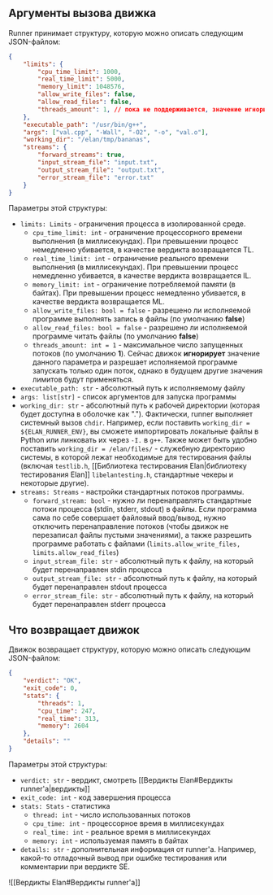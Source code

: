 ## Аргументы вызова движка
Runner принимает структуру, которую можно описать следующим JSON-файлом: 
```json
{
	"limits": {
		"cpu_time_limit": 1000,
		"real_time_limit": 5000,
		"memory_limit": 1048576,
		"allow_write_files": false,
		"allow_read_files": false,
		"threads_amount": 1, // пока не поддерживается, значение игнорируется runner'ом
	},
	"executable_path": "/usr/bin/g++",
	"args": ["val.cpp", "-Wall", "-O2", "-o", "val.o"],
	"working_dir": "/elan/tmp/bananas",
	"streams": {
		"forward_streams": true,
		"input_stream_file": "input.txt",
		"output_stream_file": "output.txt",
		"error_stream_file": "error.txt"
	}
}
```
Параметры этой структуры:
- `limits: Limits` - ограничения процесса в изолированной среде.
	- `cpu_time_limit: int` - ограничение процессорного времени выполнения (в миллисекундах). При превышении процесс немедленно убивается, в качестве вердикта возвращается TL.
	- `real_time_limit: int` - ограничение реального времени выполнения (в миллисекундах). При превышении процесс немедленно убивается, в качестве вердикта возвращается IL.
	- `memory_limit: int` - ограничение потребляемой памяти (в байтах). При превышении процесс немедленно убивается, в качестве вердикта возвращается ML.
	- `allow_write_files: bool = false` - разрешено ли исполняемой программе выполнять запись в файлы (по умолчанию **false**)
	- `allow_read_files: bool = false` - разрешено ли исполняемой программе читать файлы (по умолчанию **false**)
	- `threads_amount: int = 1` - максимальное число запущенных потоков (по умолчанию **1**). Сейчас движок **игнорирует** значение данного параметра и разрешает исполняемой программе запускать только один поток, однако в будущем другие значения лимитов будут применяться.
- `executable_path: str` - абсолютный путь к исполняемому файлу
- `args: list[str]` - список аргументов для запуска программы
- `working_dir: str` - абсолютный путь к рабочей директории (которая будет доступна в оболочке как "."). Фактически, runner выполняет системный вызов `chdir`. Например, если поставить `working_dir = ${ELAN_RUNNER_ENV}`, вы сможете импортировать локальные файлы в Python или линковать их через `-I.` в `g++`. Также может быть удобно поставить `working_dir = /elan/files/` - служебную директорию системы, в которой лежат необходимые для тестирования файлы (включая `testlib.h`, [[Библиотека тестирования Elan|библиотеку тестирования Elan]] `libelantesting.h`, стандартные чекеры и некоторые другие).
- `streams: Streams` - настройки стандартных потоков программы.
	- `forward_stream: bool` - нужно ли перенаправлять стандартные потоки процесса (stdin, stderr, stdout) в файлы. Если программа сама по себе совершает файловый ввод/вывод, нужно отключить перенаправление потоков (чтобы движок не перезаписал файлы пустыми значениями), а также разрешить программе работать с файлами (`limits.allow_write_files, limits.allow_read_files`)
	- `input_stream_file: str` - абсолютный путь к файлу, на который будет перенаправлен stdin процесса
	- `output_stream_file: str` - абсолютный путь к файлу, на который будет перенаправлен stdout процесса
	- `error_stream_file: str` - абсолютный путь к файлу, на который будет перенаправлен stderr процесса

## Что возвращает движок
Движок возвращает структуру, которую можно описать следующим JSON-файлом:
```json
{
	"verdict": "OK",
	"exit_code": 0,
	"stats": {
		"threads": 1,
		"cpu_time": 247,
		"real_time": 313,
		"memory": 2604
	},
	"details": ""
}
```
Параметры этой структуры:
- `verdict: str` - вердикт, смотреть [[Вердикты Elan#Вердикты runner'а|вердикты]]
- `exit_code: int` - код завершения процесса
- `stats: Stats` - статистика
	- `thread: int` - число использованных потоков
	- `cpu_time: int` - процессорное время в миллисекундах
	- `real_time: int` - реальное время в миллисекундах
	- `memory: int` - используемая память в байтах
- `details: str` - дополнительная информация от runner'а. Например, какой-то отладочный вывод при ошибке тестирования или комментарии при вердикте SE.

![[Вердикты Elan#Вердикты runner'а]]
